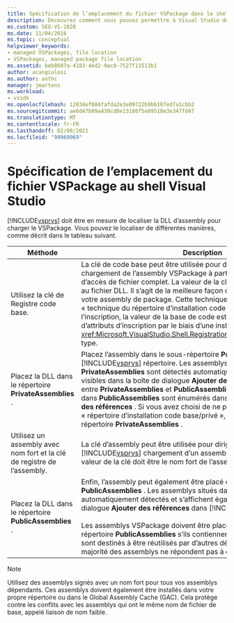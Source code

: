 ```yaml
---
title: Spécification de l’emplacement du fichier VSPackage dans le shell VS | Microsoft Docs
description: Découvrez comment vous pouvez permettre à Visual Studio de localiser la DLL d’assembly pour charger le VSPackage.
ms.custom: SEO-VS-2020
ms.date: 11/04/2016
ms.topic: conceptual
helpviewer_keywords:
- managed VSPackages, file location
- VSPackages, managed package file location
ms.assetid: beb8607a-4183-4ed2-9ac8-7527f11513b1
author: acangialosi
ms.author: anthc
manager: jmartens
ms.workload:
- vssdk
ms.openlocfilehash: 12034ef884fafda2e3e09722b9bb187ed7a1cbb2
ms.sourcegitcommit: ae6d47b09a439cd0e13180f5e89510e3e347fd47
ms.translationtype: MT
ms.contentlocale: fr-FR
ms.lasthandoff: 02/08/2021
ms.locfileid: "99969969"
---
```

# <a name="specifying-vspackage-file-location-to-the-vs-shell"></a>Spécification de l’emplacement du fichier VSPackage au shell Visual Studio
[!INCLUDE[vsprvs](../../code-quality/includes/vsprvs_md.md)] doit être en mesure de localiser la DLL d’assembly pour charger le VSPackage. Vous pouvez le localiser de différentes manières, comme décrit dans le tableau suivant.

| Méthode | Description |
| - | - |
| Utilisez la clé de Registre code base. | La clé de code base peut être utilisée pour diriger [!INCLUDE[vsprvs](../../code-quality/includes/vsprvs_md.md)] le chargement de l’assembly VSPackage à partir de n’importe quel chemin d’accès de fichier complet. La valeur de la clé doit être le chemin d’accès au fichier DLL. Il s’agit de la meilleure façon de [!INCLUDE[vsprvs](../../code-quality/includes/vsprvs_md.md)] charger votre assembly de package. Cette technique est parfois appelée « technique du répertoire d’installation code base/privé ». Pendant l’inscription, la valeur de la base de code est passée aux classes d’attributs d’inscription par le biais d’une instance du <xref:Microsoft.VisualStudio.Shell.RegistrationAttribute.RegistrationContext> type. |
| Placez la DLL dans le répertoire **PrivateAssemblies** . | Placez l’assembly dans le sous-répertoire **PrivateAssemblies** du [!INCLUDE[vsprvs](../../code-quality/includes/vsprvs_md.md)] répertoire. Les assemblys situés dans **PrivateAssemblies** sont détectés automatiquement, mais ne sont pas visibles dans la boîte de dialogue **Ajouter des références** . La différence entre **PrivateAssemblies** et **PublicAssemblies** est que les assemblys dans **PublicAssemblies** sont énumérés dans la boîte de dialogue **Ajouter des références** . Si vous avez choisi de ne pas utiliser la technique « répertoire d’installation code base/privé », vous devez installer dans le répertoire **PrivateAssemblies** . |
| Utilisez un assembly avec nom fort et la clé de registre de l’assembly. | La clé d’assembly peut être utilisée pour diriger explicitement le [!INCLUDE[vsprvs](../../code-quality/includes/vsprvs_md.md)] chargement d’un assembly VSPackage nommé fort. La valeur de la clé doit être le nom fort de l’assembly. |
| Placez la DLL dans le répertoire **PublicAssemblies** . | Enfin, l’assembly peut également être placé dans le sous-répertoire **PublicAssemblies** . Les assemblys situés dans **PublicAssemblies** sont automatiquement détectés et s’affichent également dans la boîte de dialogue **Ajouter des références** dans [!INCLUDE[vsprvs](../../code-quality/includes/vsprvs_md.md)] .<br /><br /> Les assemblys VSPackage doivent être placés uniquement dans le répertoire **PublicAssemblies** s’ils contiennent des composants gérés qui sont destinés à être réutilisés par d’autres développeurs VSPackage. La majorité des assemblys ne répondent pas à ce critère. |

> [!NOTE]
> Utilisez des assemblys signés avec un nom fort pour tous vos assemblys dépendants. Ces assemblys doivent également être installés dans votre propre répertoire ou dans le Global Assembly Cache (GAC). Cela protège contre les conflits avec les assemblys qui ont le même nom de fichier de base, appelé liaison de nom faible.
